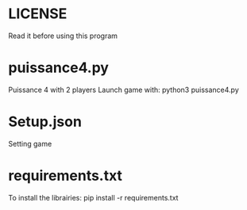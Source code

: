 # LICENSE
Read it before using this program

# puissance4.py
Puissance 4 with 2 players
Launch game with:
python3 puissance4.py

# Setup.json
Setting game

# requirements.txt
To install the librairies:
pip install -r requirements.txt